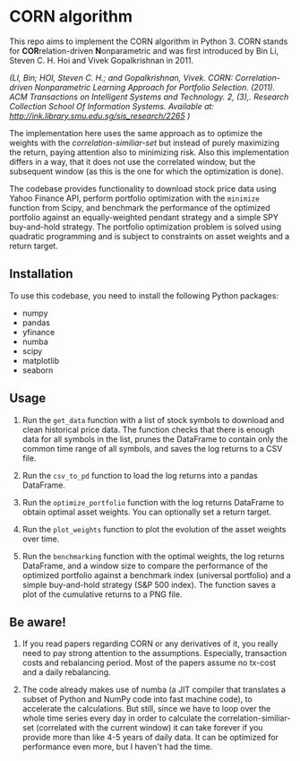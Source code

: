 # CORN algorithm

This repo aims to implement the CORN algorithm in Python 3. CORN stands for **COR**relation-driven **N**onparametric and was first introduced by Bin Li, Steven C. H. Hoi and Vivek Gopalkrishnan in 2011.


*(LI, Bin; HOI, Steven C. H.; and Gopalkrishnan, Vivek. CORN: Correlation-driven Nonparametric Learning Approach for Portfolio Selection. (2011). ACM Transactions on Intelligent Systems and Technology. 2, (3),. Research Collection School Of Information Systems. Available at: http://ink.library.smu.edu.sg/sis_research/2265
)*


The implementation here uses the same approach as to optimize the weights with the *correlation-similiar-set* but instead of purely maximizing the return, paying attention also to minimizing risk. Also this implementation differs in a way, that it does not use the correlated window, but the subsequent window (as this is the one for which the optimization is done).

The codebase provides functionality to download stock price data using Yahoo Finance API, perform portfolio optimization with the `minimize` function from Scipy, and benchmark the performance of the optimized portfolio against an equally-weighted pendant strategy and a simple SPY buy-and-hold strategy. The portfolio optimization problem is solved using quadratic programming and is subject to constraints on asset weights and a return target.

## Installation

To use this codebase, you need to install the following Python packages:

- numpy
- pandas
- yfinance
- numba
- scipy
- matplotlib
- seaborn

## Usage

1. Run the `get_data` function with a list of stock symbols to download and clean historical price data. The function checks that there is enough data for all symbols in the list, prunes the DataFrame to contain only the common time range of all symbols, and saves the log returns to a CSV file.

2. Run the `csv_to_pd` function to load the log returns into a pandas DataFrame.

3. Run the `optimize_portfolio` function with the log returns DataFrame to obtain optimal asset weights. You can optionally set a return target.

4. Run the `plot_weights` function to plot the evolution of the asset weights over time.

5. Run the `benchmarking` function with the optimal weights, the log returns DataFrame, and a window size to compare the performance of the optimized portfolio against a benchmark index (universal portfolio) and a simple buy-and-hold strategy (S&P 500 index). The function saves a plot of the cumulative returns to a PNG file.

## Be aware!

1. If you read papers regarding CORN or any derivatives of it, you really need to pay strong attention to the assumptions. Especially, transaction costs and rebalancing period. Most of the papers assume no tx-cost and a daily rebalancing.

2. The code already makes use of numba (a JIT compiler that translates a subset of Python and NumPy code into fast machine code), to accelerate the calculations. But still, since we have to loop over the whole time series every day in order to calculate the correlation-similiar-set (correlated with the current window) it can take forever if you provide more than like 4-5 years of daily data. It can be optimized for performance even more, but I haven't had the time.